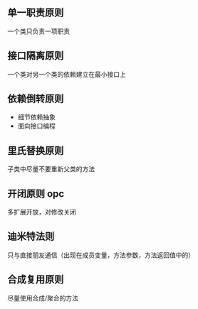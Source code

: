 ## 单一职责原则

一个类只负责一项职责

## 接口隔离原则

一个类对另一个类的依赖建立在最小接口上

## 依赖倒转原则

- 细节依赖抽象
- 面向接口编程

## 里氏替换原则

子类中尽量不要重新父类的方法

## 开闭原则 opc

多扩展开放，对修改关闭

## 迪米特法则

只与直接朋友通信（出现在成员变量，方法参数，方法返回值中的）

## 合成复用原则

尽量使用合成/聚合的方法
